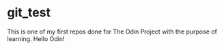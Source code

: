 # git_test
This is one of my first repos done for The Odin Project with the purpose of learning.
Hello Odin!